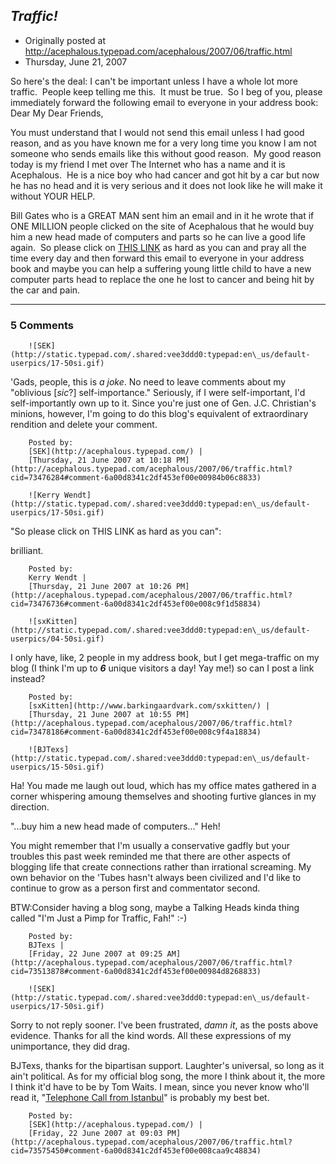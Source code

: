 ## <em>Traffic!</em>

 * Originally posted at http://acephalous.typepad.com/acephalous/2007/06/traffic.html
 * Thursday, June 21, 2007



So here's the deal: I can't be important unless I have a whole lot more traffic.  People keep telling me this.  It must be true.  So I beg of you, please immediately forward the following email to everyone in your address book:
Dear My Dear Friends,

You must understand that I would not send this email unless I had good reason, and as you have known me for a very long time you know I am not someone who sends emails like this without good reason.  My good reason today is my friend I met over The Internet who has a name and it is Acephalous.  He is a nice boy who had cancer and got hit by a car but now he has no head and it is very serious and it does not look like he will make it without YOUR HELP.  

Bill Gates who is a GREAT MAN sent him an email and in it he wrote that if ONE MILLION people clicked on the site of Acephalous that he would buy him a new head made of computers and parts so he can live a good life again.  So please click on [THIS LINK](http://acephalous.typepad.com/) as hard as you can and pray all the time every day and then forward this email to everyone in your address book and maybe you can help a suffering young little child to have a new computer parts head to replace the one he lost to cancer and being hit by the car and pain.
		

* * *

### 5 Comments 

		

                
[]()

	

		![SEK](http://static.typepad.com/.shared:vee3ddd0:typepad:en\_us/default-userpics/17-50si.gif)
	

	

		

'Gads, people, this is _a joke_.  No need to leave comments about my "oblivious [_sic_?] self-importance."  Seriously, if I were self-important, I'd self-importantly own up to it.  Since you're just one of Gen. J.C. Christian's minions, however, I'm going to do this blog's equivalent of extraordinary rendition and delete your comment.  

	

		Posted by:
		[SEK](http://acephalous.typepad.com/) |
		[Thursday, 21 June 2007 at 10:18 PM](http://acephalous.typepad.com/acephalous/2007/06/traffic.html?cid=73476284#comment-6a00d8341c2df453ef00e00984b06c8833)

[]()

	

		![Kerry Wendt](http://static.typepad.com/.shared:vee3ddd0:typepad:en\_us/default-userpics/17-50si.gif)
	

	

		

"So please click on THIS LINK as hard as you can":

brilliant.

	

		Posted by:
		Kerry Wendt |
		[Thursday, 21 June 2007 at 10:26 PM](http://acephalous.typepad.com/acephalous/2007/06/traffic.html?cid=73476736#comment-6a00d8341c2df453ef00e008c9f1d58834)

[]()

	

		![sxKitten](http://static.typepad.com/.shared:vee3ddd0:typepad:en\_us/default-userpics/04-50si.gif)
	

	

		

I only have, like, 2 people in my address book, but I get mega-traffic on my blog (I think I'm up to **_6_** unique visitors a day! Yay me!) so can I post a link instead?

	

		Posted by:
		[sxKitten](http://www.barkingaardvark.com/sxkitten/) |
		[Thursday, 21 June 2007 at 10:55 PM](http://acephalous.typepad.com/acephalous/2007/06/traffic.html?cid=73478186#comment-6a00d8341c2df453ef00e008c9f4a18834)

[]()

	

		![BJTexs](http://static.typepad.com/.shared:vee3ddd0:typepad:en\_us/default-userpics/15-50si.gif)
	

	

		

Ha! You made me laugh out loud, which has my office mates gathered in a corner whispering amoung themselves and shooting furtive glances in my direction. 

"...buy him a new head made of computers..."  Heh!

You might remember that I'm usually a conservative gadfly but your troubles this past week reminded me that there are other aspects of blogging life that create connections rather than irrational screaming. My own behavior on the 'Tubes hasn't always been civilized and I'd like to continue to grow as a person first and commentator second.

BTW:Consider having a blog song, maybe a Talking Heads kinda thing called "I'm Just a Pimp for Traffic, Fah!" :-)

	

		Posted by:
		BJTexs |
		[Friday, 22 June 2007 at 09:25 AM](http://acephalous.typepad.com/acephalous/2007/06/traffic.html?cid=73513878#comment-6a00d8341c2df453ef00e00984d8268833)

[]()

	

		![SEK](http://static.typepad.com/.shared:vee3ddd0:typepad:en\_us/default-userpics/17-50si.gif)
	

	

		

Sorry to not reply sooner.  I've been frustrated, _damn it_, as the posts above evidence.  Thanks for all the kind words.  All these expressions of my unimportance, they did drag.

BJTexs, thanks for the bipartisan support.  Laughter's universal, so long as it ain't political.  As for my official blog song, the more I think about it, the more I think it'd have to be by Tom Waits.  I mean, since you never know who'll read it, "[Telephone Call from Istanbul](http://acephalous.typepad.com/14\_Telephone\_Call\_from\_Istanbul.mp3)" is probably my best bet.

	

		Posted by:
		[SEK](http://acephalous.typepad.com/) |
		[Friday, 22 June 2007 at 09:03 PM](http://acephalous.typepad.com/acephalous/2007/06/traffic.html?cid=73575450#comment-6a00d8341c2df453ef00e008caa9c48834)

		

        
